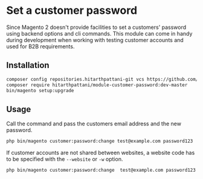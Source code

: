 # Set a customer password

Since Magento 2 doesn't provide facilities to set a customers' password using backend options and cli commands. This module can come in handy during development when working with testing customer accounts and used for B2B requirements.

## Installation

```bash
composer config repositories.hitarthpattani-git vcs https://github.com/hitarthpattani/module-customer-password.git
composer require hitarthpattani/module-customer-password:dev-master
bin/magento setup:upgrade
```

## Usage 

Call the command and pass the customers email address and the new password.

```bash
php bin/magento customer:password:change test@example.com password123
```

If customer accounts are not shared between websites, a website code has to be specified with the `--website` or `-w` option.


```bash
php bin/magento customer:password:change  test@example.com password123 --website=base
```